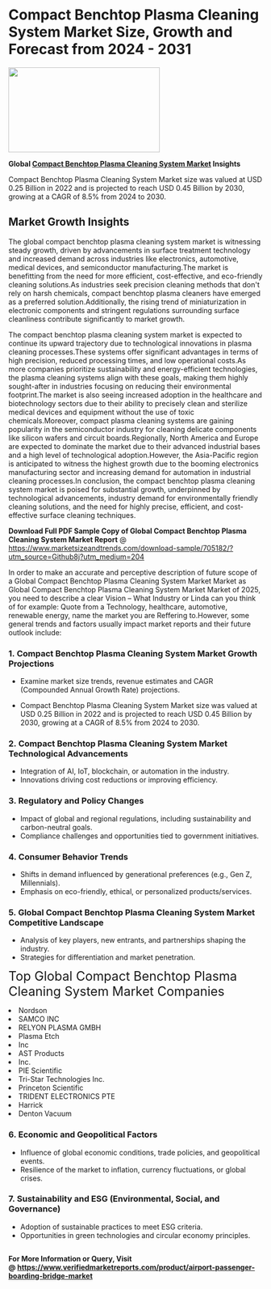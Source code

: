 <H1>Compact Benchtop Plasma Cleaning System Market Size, Growth and Forecast from 2024 - 2031</H1><img class="aligncenter size-medium wp-image-584254" src="https://thirdeyenews.in/wp-content/uploads/2024/09/Global-Market-Research-300x168.jpeg" alt="" width="300" height="168" /><p><strong>Global&nbsp;<a href="https://www.marketsizeandtrends.com/download-sample/705182/?utm_source=Github8j?utm_medium=204">Compact Benchtop Plasma Cleaning System Market</a> Insights</strong></p><p>Compact Benchtop Plasma Cleaning System Market size was valued at USD 0.25 Billion in 2022 and is projected to reach USD 0.45 Billion by 2030, growing at a CAGR of 8.5% from 2024 to 2030.</p><p><h2>Market Growth Insights</h2> <p>The global compact benchtop plasma cleaning system market is witnessing steady growth, driven by advancements in surface treatment technology and increased demand across industries like electronics, automotive, medical devices, and semiconductor manufacturing.The market is benefitting from the need for more efficient, cost-effective, and eco-friendly cleaning solutions.As industries seek precision cleaning methods that don't rely on harsh chemicals, compact benchtop plasma cleaners have emerged as a preferred solution.Additionally, the rising trend of miniaturization in electronic components and stringent regulations surrounding surface cleanliness contribute significantly to market growth.</p> <p>The compact benchtop plasma cleaning system market is expected to continue its upward trajectory due to technological innovations in plasma cleaning processes.These systems offer significant advantages in terms of high precision, reduced processing times, and low operational costs.As more companies prioritize sustainability and energy-efficient technologies, the plasma cleaning systems align with these goals, making them highly sought-after in industries focusing on reducing their environmental footprint.The market is also seeing increased adoption in the healthcare and biotechnology sectors due to their ability to precisely clean and sterilize medical devices and equipment without the use of toxic chemicals.Moreover, compact plasma cleaning systems are gaining popularity in the semiconductor industry for cleaning delicate components like silicon wafers and circuit boards.Regionally, North America and Europe are expected to dominate the market due to their advanced industrial bases and a high level of technological adoption.However, the Asia-Pacific region is anticipated to witness the highest growth due to the booming electronics manufacturing sector and increasing demand for automation in industrial cleaning processes.In conclusion, the compact benchtop plasma cleaning system market is poised for substantial growth, underpinned by technological advancements, industry demand for environmentally friendly cleaning solutions, and the need for highly precise, efficient, and cost-effective surface cleaning techniques.</p> <p><span class=""><strong>Download Full PDF Sample Copy of Global Compact Benchtop Plasma Cleaning System Market Report</strong> @ <a href="https://www.marketsizeandtrends.com/download-sample/705182/?utm_source=Github8j?utm_medium=204" target="_blank">https://www.marketsizeandtrends.com/download-sample/705182/?utm_source=Github8j?utm_medium=204</a></span></p><p>In order to make an accurate and perceptive description of future scope of a Global&nbsp;Compact Benchtop Plasma Cleaning System Market Market as Global&nbsp;Compact Benchtop Plasma Cleaning System Market Market of 2025, you need to describe a clear Vision &ndash; What Industry or Linda can you think of for example: Quote from a Technology, healthcare, automotive, renewable energy, name the market you are Reffering to.However, some general trends and factors usually impact market reports and their future outlook include:</p><h3>1.&nbsp;<strong>Compact Benchtop Plasma Cleaning System Market Growth Projections</strong></h3><ul><li>Examine market size trends, revenue estimates and CAGR (Compounded Annual Growth Rate) projections.</li><li><p>Compact Benchtop Plasma Cleaning System Market size was valued at USD 0.25 Billion in 2022 and is projected to reach USD 0.45 Billion by 2030, growing at a CAGR of 8.5% from 2024 to 2030.</p></li></ul><h3>2.&nbsp;<strong>Compact Benchtop Plasma Cleaning System Market Technological Advancements</strong></h3><ul><li>Integration of AI, IoT, blockchain, or automation in the industry.</li><li>Innovations driving cost reductions or improving efficiency.</li></ul><h3>3.&nbsp;<strong>Regulatory and Policy Changes</strong></h3><ul><li>Impact of global and regional regulations, including sustainability and carbon-neutral goals.</li><li>Compliance challenges and opportunities tied to government initiatives.</li></ul><h3>4.&nbsp;<strong>Consumer Behavior Trends</strong></h3><ul><li>Shifts in demand influenced by generational preferences (e.g., Gen Z, Millennials).</li><li>Emphasis on eco-friendly, ethical, or personalized products/services.</li></ul><h3>5.&nbsp;<strong>Global Compact Benchtop Plasma Cleaning System Market Competitive Landscape</strong></h3><ul><li>Analysis of key players, new entrants, and partnerships shaping the industry.</li><li>Strategies for differentiation and market penetration.</li></ul><p data-pm-slice="1 1 []"><span style="color: inherit; font-family: inherit; font-size: 25px;">Top Global Compact Benchtop Plasma Cleaning System Market Companies</span></p><div class="" data-test-id=""><p><li>Nordson</li><li> SAMCO INC</li><li> RELYON PLASMA GMBH</li><li> Plasma Etch</li><li> Inc</li><li> AST Products</li><li> Inc.</li><li> PIE Scientific</li><li> Tri-Star Technologies Inc.</li><li> Princeton Scientific</li><li> TRIDENT ELECTRONICS PTE</li><li> Harrick</li><li> Denton Vacuum</li></p></div><h3>6.&nbsp;<strong>Economic and Geopolitical Factors</strong></h3><ul><li>Influence of global economic conditions, trade policies, and geopolitical events.</li><li>Resilience of the market to inflation, currency fluctuations, or global crises.</li></ul><h3>7.&nbsp;<strong>Sustainability and ESG (Environmental, Social, and Governance)</strong></h3><ul><li>Adoption of sustainable practices to meet ESG criteria.</li><li>Opportunities in green technologies and circular economy principles.</li></ul><h2><strong style="font-size: 14px;">For More Information or Query, Visit @&nbsp;</strong><a style="background-color: #ffffff; font-size: 14px;" href="https://www.marketsizeandtrends.com/report/compact-benchtop-plasma-cleaning-system-market/" target="_blank">https://www.verifiedmarketreports.com/product/airport-passenger-boarding-bridge-market</a></h2>